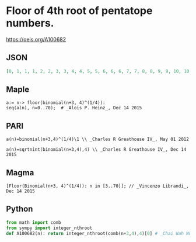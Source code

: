# Floor of 4th root of pentatope numbers\.
https://oeis.org/A100682
## JSON
```JSON
[0, 1, 1, 1, 2, 2, 3, 3, 4, 4, 5, 5, 6, 6, 6, 7, 7, 8, 8, 9, 9, 10, 10, 11, 11, 11, 12, 12, 13, 13, 14, 14, 15, 15, 16, 16, 16, 17, 17, 18, 18, 19, 19, 20, 20, 21, 21, 21, 22, 22, 23, 23, 24, 24, 25, 25, 25, 26, 26, 27, 27, 28, 28, 29, 29, 30, 30, 30, 31, 31]
```
## Maple
```Maple
a:= n-> floor(binomial(n+3, 4)^(1/4)):
seq(a(n), n=0..70);  # _Alois P. Heinz_, Dec 14 2015
```
## PARI
```PARI
a(n)=binomial(n+3,4)^(1/4)\1 \\ _Charles R Greathouse IV_, May 01 2012
```
```PARI
a(n)=sqrtnint(binomial(n+3,4),4) \\ _Charles R Greathouse IV_, Dec 14 2015
```
## Magma
```Magma
[Floor(Binomial(n+3, 4)^(1/4)): n in [3..70]]; // _Vincenzo Librandi_, Dec 14 2015
```
## Python
```Python
from math import comb
from sympy import integer_nthroot
def A100682(n): return integer_nthroot(comb(n+3,4),4)[0] # _Chai Wah Wu_, Oct 02 2024
```
